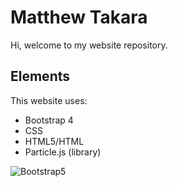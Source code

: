 # Matthew Takara
Hi, welcome to my website repository.

## Elements 
This website uses:
- Bootstrap 4
- CSS
- HTML5/HTML
- Particle.js (library)

![Bootstrap5](https://upload.wikimedia.org/wikipedia/commons/thumb/3/38/HTML5_Badge.svg/600px-HTML5_Badge.svg.png)
